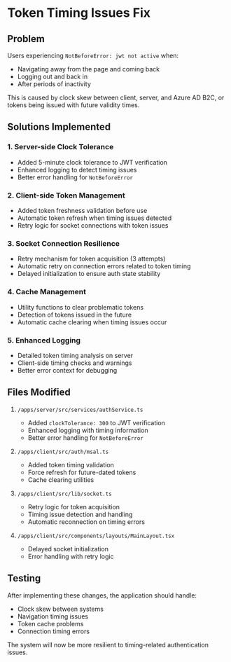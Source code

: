 # Token Timing Issues Fix

## Problem

Users experiencing `NotBeforeError: jwt not active` when:

- Navigating away from the page and coming back
- Logging out and back in
- After periods of inactivity

This is caused by clock skew between client, server, and Azure AD B2C, or tokens being issued with future validity times.

## Solutions Implemented

### 1. Server-side Clock Tolerance

- Added 5-minute clock tolerance to JWT verification
- Enhanced logging to detect timing issues
- Better error handling for `NotBeforeError`

### 2. Client-side Token Management

- Added token freshness validation before use
- Automatic token refresh when timing issues detected
- Retry logic for socket connections with token issues

### 3. Socket Connection Resilience

- Retry mechanism for token acquisition (3 attempts)
- Automatic retry on connection errors related to token timing
- Delayed initialization to ensure auth state stability

### 4. Cache Management

- Utility functions to clear problematic tokens
- Detection of tokens issued in the future
- Automatic cache clearing when timing issues occur

### 5. Enhanced Logging

- Detailed token timing analysis on server
- Client-side timing checks and warnings
- Better error context for debugging

## Files Modified

1. `/apps/server/src/services/authService.ts`
   - Added `clockTolerance: 300` to JWT verification
   - Enhanced logging with timing information
   - Better error handling for `NotBeforeError`

2. `/apps/client/src/auth/msal.ts`
   - Added token timing validation
   - Force refresh for future-dated tokens
   - Cache clearing utilities

3. `/apps/client/src/lib/socket.ts`
   - Retry logic for token acquisition
   - Timing issue detection and handling
   - Automatic reconnection on timing errors

4. `/apps/client/src/components/layouts/MainLayout.tsx`
   - Delayed socket initialization
   - Error handling with retry logic

## Testing

After implementing these changes, the application should handle:

- Clock skew between systems
- Navigation timing issues
- Token cache problems
- Connection timing errors

The system will now be more resilient to timing-related authentication issues.
